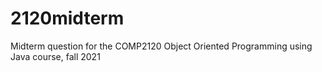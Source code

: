 # 2120midterm
Midterm question for the COMP2120 Object Oriented Programming using Java course, fall 2021
